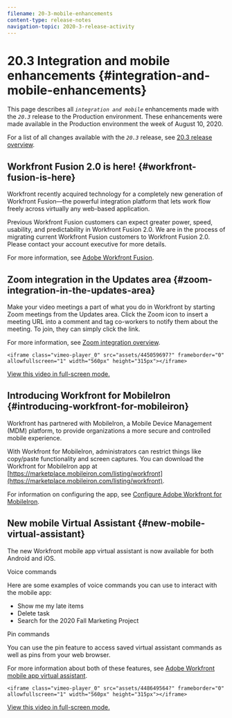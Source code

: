```yaml
---
filename: 20-3-mobile-enhancements
content-type: release-notes
navigation-topic: 2020-3-release-activity
---
```




# 20.3 Integration and mobile enhancements {#integration-and-mobile-enhancements}

This page describes all *`integration and mobile`* enhancements made with the *`20.3`* release to the Production environment. These enhancements were made available in the Production environment the week of August 10, 2020.


For a list of all changes available with the *`20.3`* release, see [20.3 release overview](20.3-release-overview.md).


## Workfront Fusion 2.0 is here! {#workfront-fusion-is-here}

Workfront recently acquired technology for a completely new generation of Workfront Fusion―the powerful integration platform that lets work flow freely across virtually any web-based application.


Previous Workfront Fusion customers can expect greater power, speed, usability, and predictability in Workfront Fusion 2.0. We are in the process of migrating current Workfront Fusion customers to Workfront Fusion 2.0. Please contact your account executive for more details.


For more information, see [Adobe Workfront Fusion](workfront-fusion-2.md).


## Zoom integration in the Updates area {#zoom-integration-in-the-updates-area}

Make your video meetings a part of what you do in Workfront by starting Zoom meetings from the Updates area. Click the Zoom icon to insert a meeting URL into a comment and tag co-workers to notify them about the meeting. To join, they can simply click the link.


For more information, see [Zoom integration overview](zoom-integration-overview.md).


`<iframe class="vimeo-player_0" src="assets/445059697?" frameborder="0" allowfullscreen="1" width="560px" height="315px"></iframe>` 


[View this video in full-screen mode.](https://vimeo.com/445059697/9a35e135a8) 


## Introducing Workfront for MobileIron {#introducing-workfront-for-mobileiron}

Workfront has partnered with MobileIron, a Mobile Device Management (MDM) platform, to provide organizations a more secure and controlled mobile experience.


With Workfront for MobileIron, administrators can restrict things like copy/paste functionality and screen captures. You can download the Workfront for MobileIron app at [https://marketplace.mobileiron.com/listing/workfront](https://marketplace.mobileiron.com/listing/workfront).


For information on configuring the app, see [Configure Adobe Workfront for MobileIron](wf-mobileiron-configs.md).


## New mobile Virtual Assistant {#new-mobile-virtual-assistant}

The new Workfront mobile app virtual assistant is now available for both Android and iOS.


Voice commands


Here are some examples of voice commands you can use to interact with the mobile app:



* Show me my late items
* Delete task
* Search for the 2020 Fall Marketing Project


Pin commands


You can use the pin feature to access saved virtual assistant commands as well as pins from your web browser.


For more information about both of these features, see [Adobe Workfront mobile app virtual assistant](wf-mobile-virtual-assistant.md).


`<iframe class="vimeo-player_0" src="assets/448649564?" frameborder="0" allowfullscreen="1" width="560px" height="315px"></iframe>` 


[View this video in full-screen mode.](https://vimeo.com/448649564/f04d00ea6d) 
